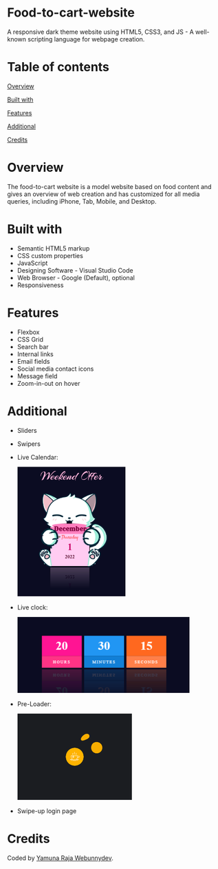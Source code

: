 # Food-to-cart-website
A responsive dark theme website using HTML5, CSS3, and JS - A well-known scripting language for webpage creation.

# Table of contents
[Overview](#view)
 
[Built with](#built)
 
[Features](#features)

[Additional](#additionals)
 
[Credits](#credits)

<a name="view"></a> 
# Overview
The food-to-cart website is a model website based on food content and gives an overview of web creation and has customized for all media queries, including iPhone, Tab, Mobile, and Desktop.

<a name="built"></a>
# Built with
- Semantic HTML5 markup
- CSS custom properties
- JavaScript
- Designing Software - Visual Studio Code
- Web Browser - Google (Default), optional
- Responsiveness

<a name="features"></a>
# Features
- Flexbox
- CSS Grid
- Search bar
- Internal links 
- Email fields
- Social media contact icons
- Message field
- Zoom-in-out on hover

<a name="additionals"></a>
# Additional
- Sliders
- Swipers
- Live Calendar:

   <img src="/images/Calendar.PNG" height="300px"> 
   
- Live clock:

   <img src="images/clock.PNG" width="400"> 
   
- Pre-Loader:

    <img src="images/preloader.gif" height="200px">
    
- Swipe-up login page


<a name="credits"></a>  
# Credits

Coded by [Yamuna Raja Webunnydev](https://github.com/Webunnydev).
